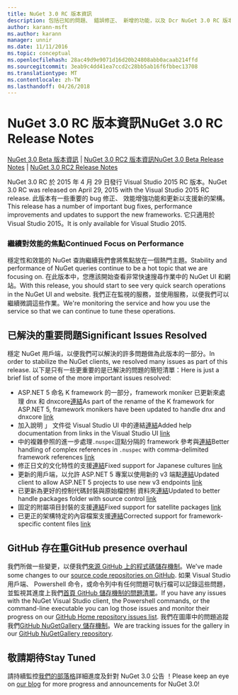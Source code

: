 ```yaml
---
title: NuGet 3.0 RC 版本資訊
description: 包括已知的問題、 錯誤修正、 新增的功能，以及 Dcr NuGet 3.0 RC 版本資訊。
author: karann-msft
ms.author: karann
manager: unnir
ms.date: 11/11/2016
ms.topic: conceptual
ms.openlocfilehash: 28ac49d9e9071d16d20b24808abb0acaab214ffd
ms.sourcegitcommit: 3eab9c4dd41ea7ccd2c28bb5ab16f6fbbec13708
ms.translationtype: MT
ms.contentlocale: zh-TW
ms.lasthandoff: 04/26/2018
---
```

# <a name="nuget-30-rc-release-notes"></a><span data-ttu-id="e6da5-103">NuGet 3.0 RC 版本資訊</span><span class="sxs-lookup"><span data-stu-id="e6da5-103">NuGet 3.0 RC Release Notes</span></span>

<span data-ttu-id="e6da5-104">[NuGet 3.0 Beta 版本資訊](../release-notes/nuget-3.0-beta.md) | [NuGet 3.0 RC2 版本資訊](../release-notes/nuget-3.0-RC2.md)</span><span class="sxs-lookup"><span data-stu-id="e6da5-104">[NuGet 3.0 Beta Release Notes](../release-notes/nuget-3.0-beta.md) | [NuGet 3.0 RC2 Release Notes](../release-notes/nuget-3.0-RC2.md)</span></span>

<span data-ttu-id="e6da5-105">NuGet 3.0 RC 於 2015 年 4 月 29 日發行 Visual Studio 2015 RC 版本。</span><span class="sxs-lookup"><span data-stu-id="e6da5-105">NuGet 3.0 RC was released on April 29, 2015 with the Visual Studio 2015 RC release.</span></span> <span data-ttu-id="e6da5-106">此版本有一些重要的 bug 修正、 效能增強功能和更新以支援新的架構。</span><span class="sxs-lookup"><span data-stu-id="e6da5-106">This release has a number of important bug fixes, performance improvements and updates to support the new frameworks.</span></span>  <span data-ttu-id="e6da5-107">它只適用於 Visual Studio 2015。</span><span class="sxs-lookup"><span data-stu-id="e6da5-107">It is only available for Visual Studio 2015.</span></span>

### <a name="continued-focus-on-performance"></a><span data-ttu-id="e6da5-108">繼續對效能的焦點</span><span class="sxs-lookup"><span data-stu-id="e6da5-108">Continued Focus on Performance</span></span>

<span data-ttu-id="e6da5-109">穩定性和效能的 NuGet 查詢繼續我們會將焦點放在一個熱門主題。</span><span class="sxs-lookup"><span data-stu-id="e6da5-109">Stability and performance of NuGet queries continue to be a hot topic that we are focusing on.</span></span>  <span data-ttu-id="e6da5-110">在此版本中，您應該開始查看非常快速搜尋作業中的 NuGet UI 和網站。</span><span class="sxs-lookup"><span data-stu-id="e6da5-110">With this release, you should start to see very quick search operations in the NuGet UI and website.</span></span>  <span data-ttu-id="e6da5-111">我們正在監視的服務，並使用服務，以便我們可以繼續微調這些作業。</span><span class="sxs-lookup"><span data-stu-id="e6da5-111">We're monitoring the service and how you use the service so that we can continue to tune these operations.</span></span>

## <a name="significant-issues-resolved"></a><span data-ttu-id="e6da5-112">已解決的重要問題</span><span class="sxs-lookup"><span data-stu-id="e6da5-112">Significant Issues Resolved</span></span>

<span data-ttu-id="e6da5-113">穩定 NuGet 用戶端，以便我們可以解決的許多問題做為此版本的一部分。</span><span class="sxs-lookup"><span data-stu-id="e6da5-113">In order to stabilize the NuGet clients, we resolved many issues as part of this release.</span></span>  <span data-ttu-id="e6da5-114">以下是只有一些更重要的是已解決的問題的簡短清單：</span><span class="sxs-lookup"><span data-stu-id="e6da5-114">Here is just a brief list of some of the more important issues resolved:</span></span>

* <span data-ttu-id="e6da5-115">ASP.NET 5 命名 K framework 的一部分，framework moniker 已更新來處理 dnx 和 dnxcore[連結](https://github.com/NuGet/Home/issues/215)</span><span class="sxs-lookup"><span data-stu-id="e6da5-115">As part of the rename of the K framework for ASP.NET 5, framework monikers have been updated to handle dnx and dnxcore [link](https://github.com/NuGet/Home/issues/215)</span></span>
* <span data-ttu-id="e6da5-116">加入說明 」 文件從 Visual Studio UI 中的連結[連結](https://github.com/NuGet/Home/issues/232)</span><span class="sxs-lookup"><span data-stu-id="e6da5-116">Added help documentation from links in the Visual Studio UI [link](https://github.com/NuGet/Home/issues/232)</span></span>
* <span data-ttu-id="e6da5-117">中的複雜參照的進一步處理`.nuspec`逗點分隔的 framework 參考與[連結](https://github.com/NuGet/Home/issues/276)</span><span class="sxs-lookup"><span data-stu-id="e6da5-117">Better handling of complex references in `.nuspec` with comma-delimited framework references [link](https://github.com/NuGet/Home/issues/276)</span></span>
* <span data-ttu-id="e6da5-118">修正日文的文化特性的支援[連結](https://github.com/NuGet/Home/issues/253)</span><span class="sxs-lookup"><span data-stu-id="e6da5-118">Fixed support for Japanese cultures [link](https://github.com/NuGet/Home/issues/253)</span></span>
* <span data-ttu-id="e6da5-119">更新的用戶端，以允許 ASP.NET 5 專案以使用新的 v3 端點[連結](https://github.com/NuGet/Home/issues/219)</span><span class="sxs-lookup"><span data-stu-id="e6da5-119">Updated client to allow ASP.NET 5 projects to use new v3 endpoints [link](https://github.com/NuGet/Home/issues/219)</span></span>
* <span data-ttu-id="e6da5-120">已更新為更好的控制代碼封裝與原始檔控制 資料夾[連結](https://github.com/NuGet/Home/issues/56)</span><span class="sxs-lookup"><span data-stu-id="e6da5-120">Updated to better handle packages folder with source control [link](https://github.com/NuGet/Home/issues/56)</span></span>
* <span data-ttu-id="e6da5-121">固定的附屬項目封裝的支援[連結](https://github.com/NuGet/Home/issues/17)</span><span class="sxs-lookup"><span data-stu-id="e6da5-121">Fixed support for satellite packages [link](https://github.com/NuGet/Home/issues/17)</span></span>
* <span data-ttu-id="e6da5-122">已更正的架構特定的內容檔案支援[連結](https://github.com/NuGet/Home/issues/18)</span><span class="sxs-lookup"><span data-stu-id="e6da5-122">Corrected support for framework-specific content files [link](https://github.com/NuGet/Home/issues/18)</span></span>

## <a name="github-presence-overhaul"></a><span data-ttu-id="e6da5-123">GitHub 存在重</span><span class="sxs-lookup"><span data-stu-id="e6da5-123">GitHub presence overhaul</span></span>

<span data-ttu-id="e6da5-124">我們所做一些變更，以便我們[來源 GitHub 上的程式碼儲存機制](http://github.com/nuget/home)。</span><span class="sxs-lookup"><span data-stu-id="e6da5-124">We've made some changes to our [source code repositories on GitHub](http://github.com/nuget/home).</span></span>  <span data-ttu-id="e6da5-125">如果 Visual Studio 用戶端、 Powershell 命令，或命令列中有任何問題可執行檔可以記錄這些問題，並監視其進度上我們[首頁 GitHub 儲存機制的問題清單](http://github.com/nuget/home/issues)。</span><span class="sxs-lookup"><span data-stu-id="e6da5-125">If you have any issues with the NuGet Visual Studio client, the Powershell commands, or the command-line executable you can log those issues and monitor their progress on our [GitHub Home repository issues list](http://github.com/nuget/home/issues).</span></span>  <span data-ttu-id="e6da5-126">我們在圖庫中的問題追蹤我們[GitHub NuGetGallery 儲存機制](http://github.com/nuget/NuGetGallery/issues)。</span><span class="sxs-lookup"><span data-stu-id="e6da5-126">We are tracking issues for the gallery in our [GitHub NuGetGallery repository](http://github.com/nuget/NuGetGallery/issues).</span></span>


## <a name="stay-tuned"></a><span data-ttu-id="e6da5-127">敬請期待</span><span class="sxs-lookup"><span data-stu-id="e6da5-127">Stay Tuned</span></span>

<span data-ttu-id="e6da5-128">請持續監控[我們的部落格](http://blog.nuget.org)詳細進度及針對 NuGet 3.0 公告 ！</span><span class="sxs-lookup"><span data-stu-id="e6da5-128">Please keep an eye on [our blog](http://blog.nuget.org) for more progress and announcements for NuGet 3.0!</span></span>